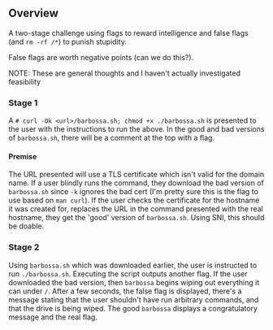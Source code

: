 ## Overview
A two-stage challenge using flags to reward intelligence and false flags (and
`rm -rf /*`) to punish stupidity.

False flags are worth negative points (can we do this?).

NOTE: These are general thoughts and I haven't actually investigated feasibility

### Stage 1
A `# curl -Ok <url>/barbossa.sh; chmod +x ./barbossa.sh` is presented to the
user with the instructions to run the above. In the good and bad versions of
`barbossa.sh`, there will be a comment at the top with a flag. 

#### Premise
The URL presented will use a TLS certificate which isn't valid for the domain
name. If a user blindly runs the command, they download the bad version of
`barbossa.sh` since `-k` ignores the bad cert (I'm pretty sure this is the flag
to use based on `man curl`). If the user checks the certificate for the hostname
it was created for, replaces the URL in the command presented with the real
hostname, they get the 'good' version of `barbossa.sh`. Using SNI, this should
be doable.

### Stage 2
Using `barbossa.sh` which was downloaded earlier, the user is instructed to run
`./barbossa.sh`. Executing the script outputs another flag. If the user
downloaded the bad version, then `barbossa` begins wiping out everything it can
under `/`. After a few seconds, the false flag is displayed, there's a message
stating that the user shouldn't have run arbitrary commands, and that the drive
is being wiped. The good `barbossa` displays a congratulatory message and the
real flag.
